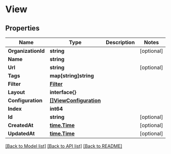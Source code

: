 # View

## Properties

Name | Type | Description | Notes
------------ | ------------- | ------------- | -------------
**OrganizationId** | **string** |  | [optional] 
**Name** | **string** |  | 
**Url** | **string** |  | [optional] 
**Tags** | **map[string]string** |  | 
**Filter** | [**Filter**](Filter.md) |  | 
**Layout** | **interface{}** |  | 
**Configuration** | [**[]ViewConfiguration**](ViewConfiguration.md) |  | 
**Index** | **int64** |  | 
**Id** | **string** |  | [optional] 
**CreatedAt** | [**time.Time**](time.Time.md) |  | [optional] 
**UpdatedAt** | [**time.Time**](time.Time.md) |  | [optional] 

[[Back to Model list]](../README.md#documentation-for-models) [[Back to API list]](../README.md#documentation-for-api-endpoints) [[Back to README]](../README.md)


